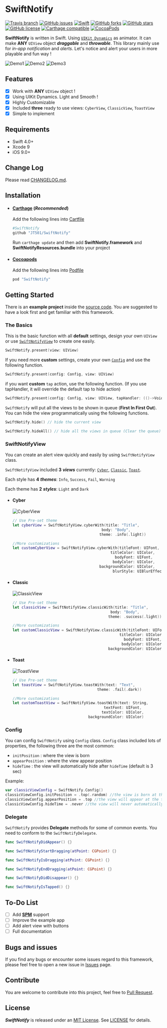 SwiftNotify
===============
[![Travis branch](https://img.shields.io/travis/JT501/SwiftNotify/master.svg?style=flat-square)](https://travis-ci.org/JT501/SwiftNotify)
[![GitHub issues](https://img.shields.io/github/issues/JT501/SwiftNotify.svg?style=flat-square)](https://github.com/JT501/SwiftNotify/issues)
[![Swift](https://img.shields.io/badge/Swift-5.0+-orange.svg?style=flat-square)](https://developer.apple.com/swift/)
[![GitHub forks](https://img.shields.io/github/forks/JT501/SwiftNotify.svg?style=flat-square)](https://github.com/JT501/SwiftNotify/network)
[![GitHub stars](https://img.shields.io/github/stars/JT501/SwiftNotify.svg?style=flat-square)](https://github.com/JT501/SwiftNotify/stargazers)
[![GitHub license](https://img.shields.io/github/license/JT501/SwiftNotify.svg?style=flat-square)](https://github.com/JT501/SwiftNotify/blob/master/LICENSE)
[![Carthage compatible](https://img.shields.io/badge/Carthage-compatible-4BC51D.svg?style=flat-square)](https://github.com/Carthage/Carthage)
[![CocoaPods](https://img.shields.io/cocoapods/v/SwiftNotify.svg?style=flat-square)](https://cocoapods.org/pods/SwiftNotify)

**SwiftNotify** is written in Swift. Using [`UIKit Dynamics`][UIKit Dynamics] as animator. It can make **ANY** `UIView` object _**draggable**_ and _**throwable**_. This library mainly use for _in-app notification_ and _alerts_. Let's notice and alert your users in more playable and fun way !

![Demo1](image/Demo1.gif)
![Demo2](image/Demo2.gif)
![Demo3](image/Demo3.gif)

Features
-----------------
- [x] Work with **ANY** `UIView` object !
- [x] Using UIKit Dynamics. Light and Smooth !
- [x] Highly Customizable
- [x] Included **three** ready to use views: `CyberView`, `ClassicView`, `ToastView`
- [x] Simple to implement

Requirements
-----------------
* Swift 4.0+
* Xcode 9
* iOS 9.0+

Change Log
------------------
Please read [CHANGELOG.md](CHANGELOG.md).

Installation
------------------
* #### [Carthage](https://github.com/Carthage/Carthage) (_Recommended_)
  Add the following lines into  [Cartfile][Cartfile]  

  ````bash
  #SwiftNotify
  github "JT501/SwiftNotify"
  ````

  Run `carthage update` and then add **SwiftNotify.framework** and **SwiftNotifyResources.bundle** into your project

* #### [Cocoapods](https://cocoapods.org/)
  Add the following lines into [Podfile][Podfile]

  ````ruby
  pod "SwiftNotify"
  ````

Getting Started
-----------------
There is an **example project** inside the [source code](https://github.com/JT501/SwiftNotify/archive/master.zip). You are suggested to have a look first and get familiar with this framework.

### The Basics
This is the basic function with all **default** settings, design your own `UIView` or use [`SwiftNotifyView`](#SwiftNotifyview) to create one easily.
````swift
SwiftNotify.present(view: UIView)
````
If you need more **custom** settings, create your own [`Config`](#config) and use the following function.
````swift
SwiftNotify.present(config: Config, view: UIView)
````
if you want **custom** `tap` action, use the following function. (If you use tapHandler, it will override the default tap to hide action)
````swift
SwiftNotify.present(config: Config, view: UIView, tapHandler: (()->Void)?)
````

`SwiftNotify` will put all the views to be shown in queue (**First In First Out**).
You can hide the view programmatically using the following functions.
````swift
SwiftNotify.hide() // hide the current view

SwiftNotify.hideAll() // hide all the views in queue (Clear the queue)
````

### SwiftNotifyView
You can create an alert view quickly and easily by using `SwiftNotifyView` class.  

`SwiftNotifyView` included **3** ***views*** currently: [`Cyber`](#cyber), [`Classic`](#classic), [`Toast`](#Toast).

Each style has **4** ***themes***: `Info`, `Success`, `Fail`, `Warning`

Each theme has **2** ***styles***: `Light` and `Dark`
* #### Cyber
  ![CyberView](image/CyberView.png)
  ````swift
  // Use Pre-set theme
  let cyberView = SwiftNotifyView.cyberWith(title: "Title",
                                          body: "Body",
                                         theme: .info(.light))

  //More customizations
  let customCyberView = SwiftNotifyView.cyberWith(titleFont: UIFont,
                                              titleColor: UIColor,
                                                bodyFont: UIFont,
                                               bodyColor: UIColor,
                                         backgroundColor: UIColor,
                                               blurStyle: UIBlurEffectStyle)
  ````
* #### Classic
  ![ClassicView](image/ClassicView.png)
  ````swift
  // Use Pre-set theme
  let classicView = SwiftNotifyView.classicWith(title: "Title",
                                              body: "Body",
                                             theme: .success(.light))

  //More customizations
  let customClassicView = SwiftNotifyView.classicWith(titleFont: UIFont,
                                                  titleColor: UIColor,
                                                    bodyFont: UIFont,
                                                   bodyColor: UIColor,
                                             backgroundColor: UIColor)
  ````
* #### Toast
  ![ToastView](image/ToastView.png)
  ````swift
  // Use Pre-set theme
  let toastView = SwiftNotifyView.toastWith(text: "Text",
                                        theme: .fail(.dark))

  //More customizations
  let customToastView = SwiftNotifyView.toastWith(text: String,
                                           textFont: UIFont,
                                          textColor: UIColor,
                                    backgroundColor: UIColor)                                    
  ````

### Config
You can config `SwiftNotify` using `Config` class. `Config` class included lots of properties, the following three are the most common:
* `initPosition` : where the view is born
* `appearPosition` : where the view appear position
* `hideTime` : the view will automatically hide after `hideTime` (default is 3 sec)

Example:
````swift
var classicViewConfig = SwiftNotify.Config()
classicViewConfig.initPosition = .top(.random) //the view is born at the top randomly out of the boundary of screen
classicViewConfig.appearPosition = .top //the view will appear at the top of screen
classicViewConfig.hideTime = .never //the view will never automatically hide
````

### Delegate
`SwiftNotify` provides **Delegate** methods for some of common events.
You need to conform to the `SwiftNotifyDelegate`.
````swift
func SwiftNotifyDidAppear() {}

func SwiftNotifyStartDragging(atPoint: CGPoint) {}

func SwiftNotifyIsDragging(atPoint: CGPoint) {}

func SwiftNotifyEndDragging(atPoint: CGPoint) {}

func SwiftNotifyDidDisappear() {}

func SwiftNotifyIsTapped() {}
````


To-Do List
------------------
- [ ] Add [**SPM**][SPM] support
- [ ] Improve the example app
- [ ] Add alert view with buttons
- [ ] Full documentation

Bugs and issues
-----------------
If you find any bugs or encounter some issues regard to this framework, please feel free to open a new issue in [Issues](https://github.com/JT501/SwiftNotify/issues) page.

Contribute
------------------
You are welcome to contribute into this project, feel free to [Pull Request](https://github.com/JT501/SwiftNotify/pulls).

License
------------------
***SwiftNotify*** is released under an [MIT License][MIT]. See [LICENSE](LICENSE) for details.

[UIKit Dynamics]:https://developer.apple.com/documentation/uikit/animation_and_haptics/uikit_dynamics
[Cartfile]:https://github.com/Carthage/Carthage/blob/master/Documentation/Artifacts.md#cartfile
[Podfile]:https://guides.cocoapods.org/syntax/podfile.html
[SPM]:https://github.com/apple/swift-package-manager
[MIT]:http://opensource.org/licenses/MIT
